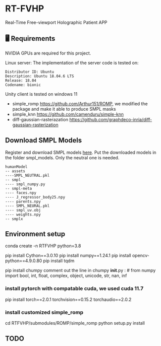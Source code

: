 # RT-FVHP
Real-Time Free-viewport Holographic Patient APP

## :desktop_computer: Requirements
<!-- --- -->
NVIDIA GPUs are required for this project.

Linux server: The implementation of the server code is tested on: 

```
Distributor ID: Ubuntu
Description: Ubuntu 18.04.6 LTS
Release: 18.04
Codename: bionic
```
Unity client is tested on windows 11

- simple_romp https://github.com/Arthur151/ROMP, we modified the package and make it able to produce SMPL masks
- simple_knn https://github.com/camenduru/simple-knn
- diff-gaussian-rasterazation https://github.com/graphdeco-inria/diff-gaussian-rasterization 



## Download SMPL Models
Register and download SMPL models [here](https://smplify.is.tue.mpg.de/download.php). Put the downloaded models in the folder smpl_models. Only the neutral one is needed.

```
humanModel
-- assets
----SMPL_NEUTRAL.pkl
-- smpl
---- smpl_numpy.py
-- smpl-meta
---- faces.npy
---- J_regressor_body25.npy
---- parents.npy
---- SMPL_NEURAL.pkl
---- smpl_uv.obj
---- weights.npy
-- smplx 
```


## Environment setup 
conda create -n RTFVHP python=3.8

pip install Cython==3.0.10
pip install numpy==1.24.1
pip install opencv-python==4.9.0.80
pip install tqdm

pip install chumpy
comment out the line in chumpy __init__.py : # from numpy import bool, int, float, complex, object, unicode, str, nan, inf

### install pytorch with compatable cuda, we used cuda 11.7 

pip install torch==2.0.1 torchvision==0.15.2 torchaudio==2.0.2


### install customized simple_romp
cd RTFVHP/submodules/ROMP/simple_romp
python setup.py install
<!-- bash build.sh -->


## TODO

